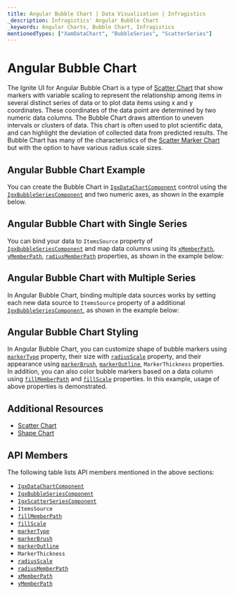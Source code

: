 ```yaml
---
title: Angular Bubble Chart | Data Visualization | Infragistics
_description: Infragistics' Angular Bubble Chart
_keywords: Angular Charts, Bubble Chart, Infragistics
mentionedTypes: ["XamDataChart", "BubbleSeries", "ScatterSeries"]
---
```


# Angular Bubble Chart

The Ignite UI for Angular Bubble Chart is a type of [Scatter Chart](scatter-chart.md) that show markers with variable scaling to represent the relationship among items in several distinct series of data or to plot data items using x and y coordinates. These coordinates of the data point are determined by two numeric data columns. The Bubble Chart draws attention to uneven intervals or clusters of data. This chart is often used to plot scientific data, and can highlight the deviation of collected data from predicted results. The Bubble Chart has many of the characteristics of the [Scatter Marker Chart](scatter-chart.md#angular-scatter-marker-chart) but with the option to have various radius scale sizes.

## Angular Bubble Chart Example

You can create the Bubble Chart in [`IgxDataChartComponent`]({environment:dvApiBaseUrl}/products/ignite-ui-angular/api/docs/typescript/latest/classes/igxdatachartcomponent.html) control using the [`IgxBubbleSeriesComponent`]({environment:dvApiBaseUrl}/products/ignite-ui-angular/api/docs/typescript/latest/classes/igxbubbleseriescomponent.html) and two numeric axes, as shown in the example below.

<code-view style="height: 600px"
           data-demos-base-url="{environment:dvDemosBaseUrl}"
           iframe-src="{environment:dvDemosBaseUrl}/charts/data-chart-scatter-bubble-chart-multiple-sources"
           alt="Angular Bubble Chart Example" >
</code-view>

<div class="divider--half"></div>

## Angular Bubble Chart with Single Series

You can bind your data to `ItemsSource` property of [`IgxBubbleSeriesComponent`]({environment:dvApiBaseUrl}/products/ignite-ui-angular/api/docs/typescript/latest/classes/igxbubbleseriescomponent.html) and map data columns using its [`xMemberPath`]({environment:dvApiBaseUrl}/products/ignite-ui-angular/api/docs/typescript/latest/classes/igxscatterbasecomponent.html#xmemberpath), [`yMemberPath`]({environment:dvApiBaseUrl}/products/ignite-ui-angular/api/docs/typescript/latest/classes/igxscatterbasecomponent.html#ymemberpath), [`radiusMemberPath`]({environment:dvApiBaseUrl}/products/ignite-ui-angular/api/docs/typescript/latest/classes/igxbubbleseriescomponent.html#radiusmemberpath) properties, as shown in the example below:

<code-view style="height: 600px"
           data-demos-base-url="{environment:dvDemosBaseUrl}"
           iframe-src="{environment:dvDemosBaseUrl}/charts/data-chart-scatter-bubble-chart-single-source"
           alt="Angular Bubble Chart with Single Series" >
</code-view>

<div class="divider--half"></div>

## Angular Bubble Chart with Multiple Series

In Angular Bubble Chart, binding multiple data sources works by setting each new data source to `ItemsSource` property of a additional [`IgxBubbleSeriesComponent`]({environment:dvApiBaseUrl}/products/ignite-ui-angular/api/docs/typescript/latest/classes/igxbubbleseriescomponent.html), as shown in the example below:

<code-view style="height: 600px"
           data-demos-base-url="{environment:dvDemosBaseUrl}"
           iframe-src="{environment:dvDemosBaseUrl}/charts/data-chart-scatter-bubble-chart-multiple-sources"
           alt="Angular Bubble Chart with Multiple Series" >
</code-view>

<div class="divider--half"></div>

## Angular Bubble Chart Styling

In Angular Bubble Chart, you can customize shape of bubble markers using [`markerType`]({environment:dvApiBaseUrl}/products/ignite-ui-angular/api/docs/typescript/latest/classes/igxmarkerseriescomponent.html#markertype) property, their size with [`radiusScale`]({environment:dvApiBaseUrl}/products/ignite-ui-angular/api/docs/typescript/latest/classes/igxbubbleseriescomponent.html#radiusscale) property, and their appearance using [`markerBrush`]({environment:dvApiBaseUrl}/products/ignite-ui-angular/api/docs/typescript/latest/classes/igxmarkerseriescomponent.html#markerbrush), [`markerOutline`]({environment:dvApiBaseUrl}/products/ignite-ui-angular/api/docs/typescript/latest/classes/igxmarkerseriescomponent.html#markeroutline), `MarkerThickness` properties. In addition, you can also color bubble markers based on a data column using [`fillMemberPath`]({environment:dvApiBaseUrl}/products/ignite-ui-angular/api/docs/typescript/latest/classes/igxbubbleseriescomponent.html#fillmemberpath) and [`fillScale`]({environment:dvApiBaseUrl}/products/ignite-ui-angular/api/docs/typescript/latest/classes/igxbubbleseriescomponent.html#fillscale) properties. In this example, usage of above properties is demonstrated.

<code-view style="height: 600px"
           data-demos-base-url="{environment:dvDemosBaseUrl}"
           iframe-src="{environment:dvDemosBaseUrl}/charts/data-chart-scatter-bubble-chart-styling"
           alt="Angular Bubble Chart Styling" >
</code-view>

<div class="divider--half"></div>

## Additional Resources

-   [Scatter Chart](scatter-chart.md)
-   [Shape Chart](shape-chart.md)

## API Members

The following table lists API members mentioned in the above sections:

-   [`IgxDataChartComponent`]({environment:dvApiBaseUrl}/products/ignite-ui-angular/api/docs/typescript/latest/classes/igxdatachartcomponent.html)
-   [`IgxBubbleSeriesComponent`]({environment:dvApiBaseUrl}/products/ignite-ui-angular/api/docs/typescript/latest/classes/igxbubbleseriescomponent.html)
-   [`IgxScatterSeriesComponent`]({environment:dvApiBaseUrl}/products/ignite-ui-angular/api/docs/typescript/latest/classes/igxscatterseriescomponent.html)
-   `ItemsSource`
-   [`fillMemberPath`]({environment:dvApiBaseUrl}/products/ignite-ui-angular/api/docs/typescript/latest/classes/igxbubbleseriescomponent.html#fillmemberpath)
-   [`fillScale`]({environment:dvApiBaseUrl}/products/ignite-ui-angular/api/docs/typescript/latest/classes/igxbubbleseriescomponent.html#fillscale)
-   [`markerType`]({environment:dvApiBaseUrl}/products/ignite-ui-angular/api/docs/typescript/latest/classes/igxmarkerseriescomponent.html#markertype)
-   [`markerBrush`]({environment:dvApiBaseUrl}/products/ignite-ui-angular/api/docs/typescript/latest/classes/igxmarkerseriescomponent.html#markerbrush)
-   [`markerOutline`]({environment:dvApiBaseUrl}/products/ignite-ui-angular/api/docs/typescript/latest/classes/igxmarkerseriescomponent.html#markeroutline)
-   `MarkerThickness`
-   [`radiusScale`]({environment:dvApiBaseUrl}/products/ignite-ui-angular/api/docs/typescript/latest/classes/igxbubbleseriescomponent.html#radiusscale)
-   [`radiusMemberPath`]({environment:dvApiBaseUrl}/products/ignite-ui-angular/api/docs/typescript/latest/classes/igxbubbleseriescomponent.html#radiusmemberpath)
-   [`xMemberPath`]({environment:dvApiBaseUrl}/products/ignite-ui-angular/api/docs/typescript/latest/classes/igxscatterbasecomponent.html#xmemberpath)
-   [`yMemberPath`]({environment:dvApiBaseUrl}/products/ignite-ui-angular/api/docs/typescript/latest/classes/igxscatterbasecomponent.html#ymemberpath)
